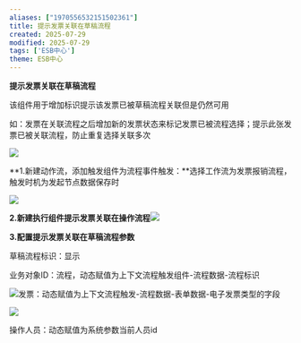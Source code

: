 ```yaml
---
aliases: ["1970556532151502361"]
title: 提示发票关联在草稿流程
created: 2025-07-29
modified: 2025-07-29
tags: ['ESB中心']
theme: ESB中心
---
```


**提示发票关联在草稿流程**

该组件用于增加标识提示该发票已被草稿流程关联但是仍然可用

如：发票在关联流程之后增加新的发票状态来标记发票已被流程选择；提示此张发票已被关联流程，防止重复选择关联多次

![](https://myhelpdoc.oss-cn-heyuan.aliyuncs.com/mdimages/fde672423402b4afeb9bbc8f0bbe6f4d.jpg)

**1.新建动作流，添加触发组件为流程事件触发：**选择工作流为发票报销流程，触发时机为发起节点数据保存时

![](https://myhelpdoc.oss-cn-heyuan.aliyuncs.com/mdimages/5bcffe5cb01c3907b7d5bd5712ce41eb.jpg)

**2.新建执行组件提示发票关联在操作流程**![](https://myhelpdoc.oss-cn-heyuan.aliyuncs.com/mdimages/a16ea79574f2d1474f4db5739b080071.jpg)

**3.配置提示发票关联在草稿流程参数**

草稿流程标识：显示

业务对象ID：流程，动态赋值为上下文流程触发组件-流程数据-流程标识

![](https://myhelpdoc.oss-cn-heyuan.aliyuncs.com/mdimages/e4dc29c9f25d89b92debe9779ae52e18.jpg)发票：动态赋值为上下文流程触发-流程数据-表单数据-电子发票类型的字段

![](https://myhelpdoc.oss-cn-heyuan.aliyuncs.com/mdimages/fc9bec31df12fe7f48324389e7dda23c.jpg)

操作人员：动态赋值为系统参数当前人员id

